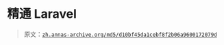 # 精通 Laravel

> 原文：[`zh.annas-archive.org/md5/d10bf45da1cebf8f2b06a9600172079d`](https://zh.annas-archive.org/md5/d10bf45da1cebf8f2b06a9600172079d)